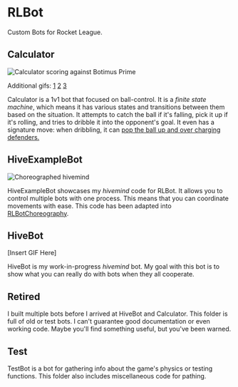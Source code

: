 # RLBot

Custom Bots for Rocket League.

## Calculator

<!-- ![Calculator scoring against Botimus Prime](gifs/Calculated1.gif)
![Calculator scoring against Botimus Prime](gifs/Calculated2.gif)
![Calculator scoring against Botimus Prime](gifs/Calculated3.gif) -->
![Calculator scoring against Botimus Prime](gifs/Calculated4.gif)

Additional gifs:
[1](https://gfycat.com/weightyfewcopperhead-rocketleague "Super cool gif")
[2](https://gfycat.com/sharpimaginativecaiman-rocketleague "Super cool gif")
[3](https://gfycat.com/unfortunatespiffyasianconstablebutterfly-race-track "Super cool gif")
<!-- [4](https://gfycat.com/veneratedgiftedgeese-rocketleague "Super cool gif") -->

Calculator is a 1v1 bot that focused on ball-control. It is a *finite state machine*, which means it has various states and transitions between them based on the situation. It attempts to catch the ball if it's falling, pick it up if it's rolling, and tries to dribble it into the opponent's goal. It even has a signature move: when dribbling, it can [pop the ball up and over charging defenders.](https://clips.twitch.tv/LitigiousTacitBearPeanutButterJellyTime "Twitch clip")

## HiveExampleBot

![Choreographed hivemind](gifs/crossing_squares.gif "Crossing Squares choreography")

HiveExampleBot showcases my *hivemind* code for RLBot. It allows you to control multiple bots with one process. This means that you can coordinate movements with ease. This code has been adapted into [RLBotChoreography](https://github.com/tarehart/RLBotChoreography "GitHub link").

## HiveBot

[Insert GIF Here]

HiveBot is my work-in-progress *hivemind* bot. My goal with this bot is to show what you can really do with bots when they all cooperate.

## Retired

I built multiple bots before I arrived at HiveBot and Calculator. This folder is full of old or test bots. I can't guarantee good documentation or even working code. Maybe you'll find something useful, but you've been warned.

## Test

TestBot is a bot for gathering info about the game's physics or testing functions. This folder also includes miscellaneous code for pathing.
